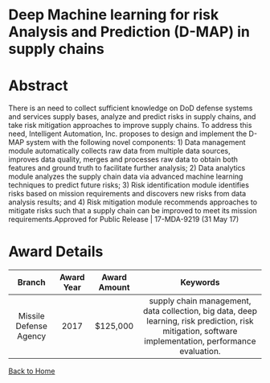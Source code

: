 
Deep Machine learning for risk Analysis and Prediction (D-MAP) in supply chains
===============================================================================

# Abstract


There is an need to collect sufficient knowledge on DoD defense systems and services supply bases, analyze and predict risks in supply chains, and take risk mitigation approaches to improve supply chains. To address this need, Intelligent Automation, Inc. proposes to design and implement the D-MAP system with the following novel components: 1) Data management module automatically collects raw data from multiple data sources, improves data quality, merges and processes raw data to obtain both features and ground truth to facilitate further analysis; 2) Data analytics module analyzes the supply chain data via advanced machine learning techniques to predict future risks; 3) Risk identification module identifies risks based on mission requirements and discovers new risks from data analysis results; and 4) Risk mitigation module recommends approaches to mitigate risks such that a supply chain can be improved to meet its mission requirements.Approved for Public Release | 17-MDA-9219 (31 May 17)  

# Award Details

|Branch|Award Year|Award Amount|Keywords|
| :---: | :---: | :---: | :---: |
|Missile Defense Agency|2017|$125,000|supply chain management, data collection, big data, deep learning, risk prediction, risk mitigation, software implementation, performance evaluation.|
  
  


[Back to Home](https://github.com/chrischow/dod_sbir_awards/CC/#1138)
